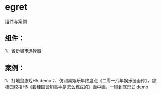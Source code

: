 ﻿# egret
组件与案例

## 组件：  
1、省份城市选择器

## 案例：  
1、打地鼠游戏H5 demo
2、仿网易娱乐年终盘点《二零一八年娱乐圈画传》，碧桂园校招H5《碧桂园营销高手是怎么练成的》画中画，一镜到底形式 demo
